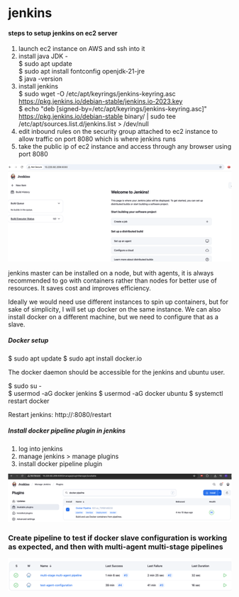 # jenkins

#### steps to setup jenkins on ec2 server

1. launch ec2 instance on AWS and ssh into it
2. install java JDK - <br>
   $ sudo apt update <br>
   $ sudo apt install fontconfig openjdk-21-jre <br>
   $ java -version <br>
3. install jenkins <br>
   $ sudo wget -O /etc/apt/keyrings/jenkins-keyring.asc https://pkg.jenkins.io/debian-stable/jenkins.io-2023.key <br>
   $ echo "deb [signed-by=/etc/apt/keyrings/jenkins-keyring.asc]" https://pkg.jenkins.io/debian-stable binary/ | sudo tee /etc/apt/sources.list.d/jenkins.list > /dev/null <br>
4. edit inbound rules on the security group attached to ec2 instance to allow traffic on port 8080 which is where jenkins runs 
5. take the public ip of ec2 instance and access through any browser using port 8080

![install](installation-complete.png)

jenkins master can be installed on a node, but with agents, it is always recommended to go with containers rather than nodes for better use of resources. It saves cost and improves efficiency.

Ideally we would need use different instances to spin up containers, but for sake of simplicity, I will set up docker on the same instance. We can also install docker on a different machine, but we need to configure that as a slave.

##### Docker setup
$ sudo apt update
$ sudo apt install docker.io

The docker daemon should be accessible for the jenkins and ubuntu user.

$ sudo su - <br>
$ usermod -aG docker jenkins
$ usermod -aG docker ubuntu 
$ systemctl restart docker

Restart jenkins: http://<ec2-instance-public-ip>:8080/restart

##### Install docker pipeline plugin in jenkins

1. log into jenkins 
2. manage jenkins > manage plugins
3. install docker pipeline plugin

![docker-plugin](docker-pipeline-plugin.png)

### Create pipeline to test if docker slave configuration is working as expected, and then with multi-agent multi-stage pipelines

![build-success](jenkins-build.png)

